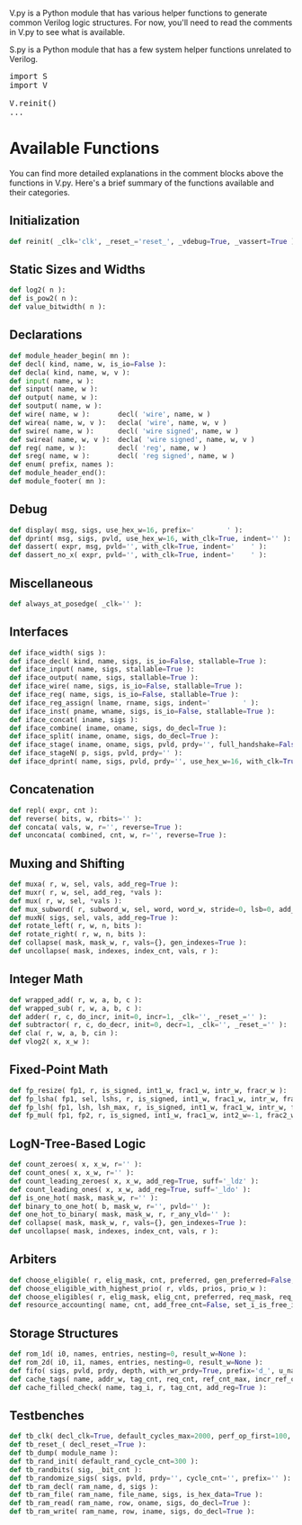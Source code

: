 V.py is a Python module that has various helper functions to generate common Verilog logic structures.
For now, you'll need to read the comments in V.py to see what is available.

S.py is a Python module that has a few system helper functions unrelated to Verilog.


<pre>
import S
import V
 
V.reinit()
...
</pre>

# Available Functions

You can find more detailed explanations in the comment blocks above the functions in V.py. Here's a brief summary of the functions available and their categories.

## Initialization

```python
def reinit( _clk='clk', _reset_='reset_', _vdebug=True, _vassert=True ):
```

## Static Sizes and Widths

```python
def log2( n ):
def is_pow2( n ):
def value_bitwidth( n ):
```

## Declarations

```python
def module_header_begin( mn ):
def decl( kind, name, w, is_io=False ):     
def decla( kind, name, w, v ):
def input( name, w ):      
def sinput( name, w ):     
def output( name, w ):     
def soutput( name, w ):    
def wire( name, w ):       decl( 'wire', name, w )
def wirea( name, w, v ):   decla( 'wire', name, w, v )
def swire( name, w ):      decl( 'wire signed', name, w )
def swirea( name, w, v ):  decla( 'wire signed', name, w, v )
def reg( name, w ):        decl( 'reg', name, w )
def sreg( name, w ):       decl( 'reg signed', name, w )
def enum( prefix, names ):
def module_header_end():
def module_footer( mn ):
```

## Debug

```python
def display( msg, sigs, use_hex_w=16, prefix='        ' ):
def dprint( msg, sigs, pvld, use_hex_w=16, with_clk=True, indent='' ):
def dassert( expr, msg, pvld='', with_clk=True, indent='    ' ):
def dassert_no_x( expr, pvld='', with_clk=True, indent='    ' ):
```

## Miscellaneous

```python
def always_at_posedge( _clk='' ):
```

## Interfaces

```python
def iface_width( sigs ):
def iface_decl( kind, name, sigs, is_io=False, stallable=True ):
def iface_input( name, sigs, stallable=True ):
def iface_output( name, sigs, stallable=True ):
def iface_wire( name, sigs, is_io=False, stallable=True ):
def iface_reg( name, sigs, is_io=False, stallable=True ):
def iface_reg_assign( lname, rname, sigs, indent='        ' ):
def iface_inst( pname, wname, sigs, is_io=False, stallable=True ):
def iface_concat( iname, sigs ):
def iface_combine( iname, oname, sigs, do_decl=True ):
def iface_split( iname, oname, sigs, do_decl=True ):
def iface_stage( iname, oname, sigs, pvld, prdy='', full_handshake=False, do_dprint=True ):
def iface_stageN( p, sigs, pvld, prdy='' ):
def iface_dprint( name, sigs, pvld, prdy='', use_hex_w=16, with_clk=True, indent='' ):
```

## Concatenation

```python
def repl( expr, cnt ):
def reverse( bits, w, rbits='' ):
def concata( vals, w, r='', reverse=True ):
def unconcata( combined, cnt, w, r='', reverse=True ):
```

## Muxing and Shifting

```python
def muxa( r, w, sel, vals, add_reg=True ):
def muxr( r, w, sel, add_reg, *vals ):
def mux( r, w, sel, *vals ):
def mux_subword( r, subword_w, sel, word, word_w, stride=0, lsb=0, add_reg=True ):
def muxN( sigs, sel, vals, add_reg=True ):
def rotate_left( r, w, n, bits ):
def rotate_right( r, w, n, bits ):
def collapse( mask, mask_w, r, vals={}, gen_indexes=True ):
def uncollapse( mask, indexes, index_cnt, vals, r ):
```

## Integer Math

```python
def wrapped_add( r, w, a, b, c ):
def wrapped_sub( r, w, a, b, c ):
def adder( r, c, do_incr, init=0, incr=1, _clk='', _reset_='' ):
def subtractor( r, c, do_decr, init=0, decr=1, _clk='', _reset_='' ):
def cla( r, w, a, b, cin ):
def vlog2( x, x_w ):
```

## Fixed-Point Math

```python
def fp_resize( fp1, r, is_signed, int1_w, frac1_w, intr_w, fracr_w ):
def fp_lsha( fp1, sel, lshs, r, is_signed, int1_w, frac1_w, intr_w, fracr_w ):
def fp_lsh( fp1, lsh, lsh_max, r, is_signed, int1_w, frac1_w, intr_w, fracr_w ):
def fp_mul( fp1, fp2, r, is_signed, int1_w, frac1_w, int2_w=-1, frac2_w=-1, intr_w=-1, fracr_w=-1, extra_lsh='', extra_lsh_max=0 ):
```

## LogN-Tree-Based Logic

```python
def count_zeroes( x, x_w, r='' ):
def count_ones( x, x_w, r='' ):
def count_leading_zeroes( x, x_w, add_reg=True, suff='_ldz' ):
def count_leading_ones( x, x_w, add_reg=True, suff='_ldo' ):
def is_one_hot( mask, mask_w, r='' ):
def binary_to_one_hot( b, mask_w, r='', pvld='' ):
def one_hot_to_binary( mask, mask_w, r, r_any_vld='' ):
def collapse( mask, mask_w, r, vals={}, gen_indexes=True ):
def uncollapse( mask, indexes, index_cnt, vals, r ):
```

## Arbiters

```python
def choose_eligible( r, elig_mask, cnt, preferred, gen_preferred=False, adv_preferred='' ):
def choose_eligible_with_highest_prio( r, vlds, prios, prio_w ):
def choose_eligibles( r, elig_mask, elig_cnt, preferred, req_mask, req_cnt, gen_preferred=False ):
def resource_accounting( name, cnt, add_free_cnt=False, set_i_is_free_i=False ):
```

## Storage Structures

```python
def rom_1d( i0, names, entries, nesting=0, result_w=None ):
def rom_2d( i0, i1, names, entries, nesting=0, result_w=None ):
def fifo( sigs, pvld, prdy, depth, with_wr_prdy=True, prefix='d_', u_name='' ):
def cache_tags( name, addr_w, tag_cnt, req_cnt, ref_cnt_max, incr_ref_cnt_max=1, decr_req_cnt=0, can_always_alloc=False ):
def cache_filled_check( name, tag_i, r, tag_cnt, add_reg=True ):
```

## Testbenches

```python
def tb_clk( decl_clk=True, default_cycles_max=2000, perf_op_first=100, perf_op_last=200 ):
def tb_reset_( decl_reset_=True ):
def tb_dump( module_name ):
def tb_rand_init( default_rand_cycle_cnt=300 ):
def tb_randbits( sig, _bit_cnt ):
def tb_randomize_sigs( sigs, pvld, prdy='', cycle_cnt='', prefix='' ):
def tb_ram_decl( ram_name, d, sigs ):
def tb_ram_file( ram_name, file_name, sigs, is_hex_data=True ):
def tb_ram_read( ram_name, row, oname, sigs, do_decl=True ):
def tb_ram_write( ram_name, row, iname, sigs, do_decl=True ):
```

